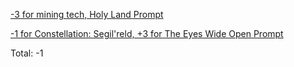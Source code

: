 [\-3 for mining tech, Holy Land Prompt](https://www.reddit.com/r/GodhoodWB/comments/fsee67/endless_pantheon_turn_4/fm1j8wf/)

[\-1 for Constellation: Segil'reld, +3 for The Eyes Wide Open Prompt](https://www.reddit.com/r/GodhoodWB/comments/fsee67/endless_pantheon_turn_4/fm41c3f/)

Total: -1